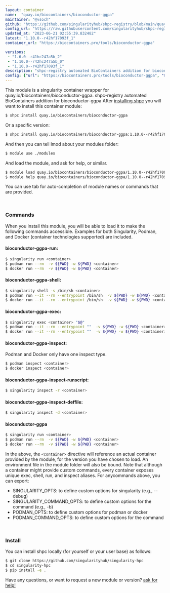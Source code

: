 ```yaml
---
layout: container
name:  "quay.io/biocontainers/bioconductor-ggpa"
maintainer: "@vsoch"
github: "https://github.com/singularityhub/shpc-registry/blob/main/quay.io/biocontainers/bioconductor-ggpa/container.yaml"
config_url: "https://raw.githubusercontent.com/singularityhub/shpc-registry/main/quay.io/biocontainers/bioconductor-ggpa/container.yaml"
updated_at: "2023-06-21 02:55:39.832482"
latest: "1.10.0--r42hf17093f_1"
container_url: "https://biocontainers.pro/tools/bioconductor-ggpa"

versions:
 - "1.6.0--r41hc247a5b_2"
 - "1.10.0--r42hc247a5b_0"
 - "1.10.0--r42hf17093f_1"
description: "shpc-registry automated BioContainers addition for bioconductor-ggpa"
config: {"url": "https://biocontainers.pro/tools/bioconductor-ggpa", "maintainer": "@vsoch", "description": "shpc-registry automated BioContainers addition for bioconductor-ggpa", "latest": {"1.10.0--r42hf17093f_1": "sha256:726ebdac659481f96944d6cb21ed0e03e68d5a82395994d7ef9872e69c397fae"}, "tags": {"1.6.0--r41hc247a5b_2": "sha256:ed8655a9ff4c69795eaf44d23052dae88b3b3a6e9ad65f3ce041b4a5e59be7c8", "1.10.0--r42hc247a5b_0": "sha256:2d637859e9600e799d68472f11bb1e80c8f75c21722199bfc63065766d7c53e7", "1.10.0--r42hf17093f_1": "sha256:726ebdac659481f96944d6cb21ed0e03e68d5a82395994d7ef9872e69c397fae"}, "docker": "quay.io/biocontainers/bioconductor-ggpa"}
---
```


This module is a singularity container wrapper for quay.io/biocontainers/bioconductor-ggpa.
shpc-registry automated BioContainers addition for bioconductor-ggpa
After [installing shpc](#install) you will want to install this container module:


```bash
$ shpc install quay.io/biocontainers/bioconductor-ggpa
```

Or a specific version:

```bash
$ shpc install quay.io/biocontainers/bioconductor-ggpa:1.10.0--r42hf17093f_1
```

And then you can tell lmod about your modules folder:

```bash
$ module use ./modules
```

And load the module, and ask for help, or similar.

```bash
$ module load quay.io/biocontainers/bioconductor-ggpa/1.10.0--r42hf17093f_1
$ module help quay.io/biocontainers/bioconductor-ggpa/1.10.0--r42hf17093f_1
```

You can use tab for auto-completion of module names or commands that are provided.

<br>

### Commands

When you install this module, you will be able to load it to make the following commands accessible.
Examples for both Singularity, Podman, and Docker (container technologies supported) are included.

#### bioconductor-ggpa-run:

```bash
$ singularity run <container>
$ podman run --rm  -v ${PWD} -w ${PWD} <container>
$ docker run --rm  -v ${PWD} -w ${PWD} <container>
```

#### bioconductor-ggpa-shell:

```bash
$ singularity shell -s /bin/sh <container>
$ podman run --it --rm --entrypoint /bin/sh  -v ${PWD} -w ${PWD} <container>
$ docker run --it --rm --entrypoint /bin/sh  -v ${PWD} -w ${PWD} <container>
```

#### bioconductor-ggpa-exec:

```bash
$ singularity exec <container> "$@"
$ podman run --it --rm --entrypoint ""  -v ${PWD} -w ${PWD} <container> "$@"
$ docker run --it --rm --entrypoint ""  -v ${PWD} -w ${PWD} <container> "$@"
```

#### bioconductor-ggpa-inspect:

Podman and Docker only have one inspect type.

```bash
$ podman inspect <container>
$ docker inspect <container>
```

#### bioconductor-ggpa-inspect-runscript:

```bash
$ singularity inspect -r <container>
```

#### bioconductor-ggpa-inspect-deffile:

```bash
$ singularity inspect -d <container>
```



#### bioconductor-ggpa

```bash
$ singularity run <container>
$ podman run --rm  -v ${PWD} -w ${PWD} <container>
$ docker run --rm  -v ${PWD} -w ${PWD} <container>
```


In the above, the `<container>` directive will reference an actual container provided
by the module, for the version you have chosen to load. An environment file in the
module folder will also be bound. Note that although a container
might provide custom commands, every container exposes unique exec, shell, run, and
inspect aliases. For anycommands above, you can export:

 - SINGULARITY_OPTS: to define custom options for singularity (e.g., --debug)
 - SINGULARITY_COMMAND_OPTS: to define custom options for the command (e.g., -b)
 - PODMAN_OPTS: to define custom options for podman or docker
 - PODMAN_COMMAND_OPTS: to define custom options for the command

<br>

### Install

You can install shpc locally (for yourself or your user base) as follows:

```bash
$ git clone https://github.com/singularityhub/singularity-hpc
$ cd singularity-hpc
$ pip install -e .
```

Have any questions, or want to request a new module or version? [ask for help!](https://github.com/singularityhub/singularity-hpc/issues)